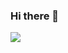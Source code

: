 ### Hi there 👋

<!--
**Dongwoongkim/Dongwoongkim** is a ✨ _special_ ✨ repository because its `README.md` (this file) appears on your GitHub profile.

Here are some ideas to get you started:

- 🔭 I’m currently working on ...
- 🌱 I’m currently learning ...
- 👯 I’m looking to collaborate on ...
- 🤔 I’m looking for help with ...
- 💬 Ask me about ...
- 📫 How to reach me: ...
- 😄 Pronouns: ...
- ⚡ Fun fact: ...
-->
<img src="[https://img.shields.io/badge/Scss-green?style=flat&logo=Sass&logoColor=CC6699](https://simpleicons.org/icons/springboot.svg)"/>
